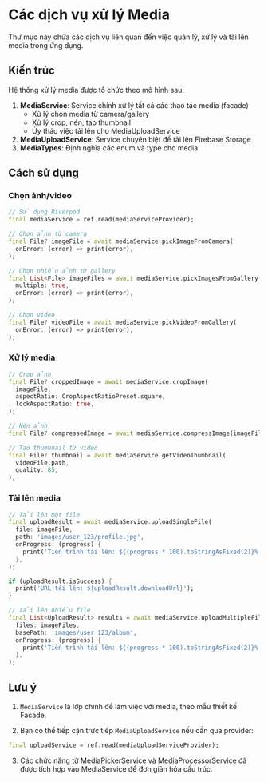 # Các dịch vụ xử lý Media

Thư mục này chứa các dịch vụ liên quan đến việc quản lý, xử lý và tải lên media trong ứng dụng.

## Kiến trúc

Hệ thống xử lý media được tổ chức theo mô hình sau:

1. **MediaService**: Service chính xử lý tất cả các thao tác media (facade)
   - Xử lý chọn media từ camera/gallery
   - Xử lý crop, nén, tạo thumbnail
   - Ủy thác việc tải lên cho MediaUploadService
2. **MediaUploadService**: Service chuyên biệt để tải lên Firebase Storage
3. **MediaTypes**: Định nghĩa các enum và type cho media

## Cách sử dụng

### Chọn ảnh/video

```dart
// Sử dụng Riverpod
final mediaService = ref.read(mediaServiceProvider);

// Chọn ảnh từ camera
final File? imageFile = await mediaService.pickImageFromCamera(
  onError: (error) => print(error),
);

// Chọn nhiều ảnh từ gallery
final List<File> imageFiles = await mediaService.pickImagesFromGallery(
  multiple: true,
  onError: (error) => print(error),
);

// Chọn video
final File? videoFile = await mediaService.pickVideoFromGallery(
  onError: (error) => print(error),
);
```

### Xử lý media

```dart
// Crop ảnh
final File? croppedImage = await mediaService.cropImage(
  imageFile,
  aspectRatio: CropAspectRatioPreset.square,
  lockAspectRatio: true,
);

// Nén ảnh
final File? compressedImage = await mediaService.compressImage(imageFile);

// Tạo thumbnail từ video
final File? thumbnail = await mediaService.getVideoThumbnail(
  videoFile.path,
  quality: 85,
);
```

### Tải lên media

```dart
// Tải lên một file
final uploadResult = await mediaService.uploadSingleFile(
  file: imageFile,
  path: 'images/user_123/profile.jpg',
  onProgress: (progress) {
    print('Tiến trình tải lên: ${(progress * 100).toStringAsFixed(2)}%');
  },
);

if (uploadResult.isSuccess) {
  print('URL tải lên: ${uploadResult.downloadUrl}');
}

// Tải lên nhiều file
final List<UploadResult> results = await mediaService.uploadMultipleFiles(
  files: imageFiles,
  basePath: 'images/user_123/album',
  onProgress: (progress) {
    print('Tiến trình tải lên: ${(progress * 100).toStringAsFixed(2)}%');
  },
);
```

## Lưu ý

1. `MediaService` là lớp chính để làm việc với media, theo mẫu thiết kế Facade.

2. Bạn có thể tiếp cận trực tiếp `MediaUploadService` nếu cần qua provider:

```dart
final uploadService = ref.read(mediaUploadServiceProvider);
```

3. Các chức năng từ MediaPickerService và MediaProcessorService đã được tích hợp vào MediaService để đơn giản hóa cấu trúc. 
